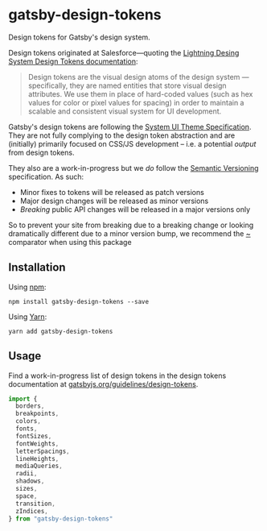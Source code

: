 # gatsby-design-tokens

Design tokens for Gatsby's design system.

Design tokens originated at Salesforce—quoting the [Lightning Desing System Design Tokens documentation](https://www.lightningdesignsystem.com/design-tokens):

> Design tokens are the visual design atoms of the design system — specifically, they are named entities that store visual design attributes. We use them in place of hard-coded values (such as hex values for color or pixel values for spacing) in order to maintain a scalable and consistent visual system for UI development.

Gatsby's design tokens are following the [System UI Theme Specification](https://system-ui.com/theme).
They are not fully complying to the design token abstraction and are (initially) primarily focused on CSS/JS development – i.e. a potential _output_ from design tokens.

They also are a work-in-progress but we _do_ follow the [Semantic Versioning](https://semver.org) specification. As such:

- Minor fixes to tokens will be released as patch versions
- Major design changes will be released as minor versions
- _Breaking_ public API changes will be released in a major versions only

So to prevent your site from breaking due to a breaking change or looking dramatically different due to a minor version bump, we recommend the [~](https://docs.npmjs.com/misc/semver#tilde-ranges-123-12-1) comparator when using this package

## Installation

Using [npm](https://www.npmjs.com):

```shell
npm install gatsby-design-tokens --save
```

Using [Yarn](https://yarnpkg.com):

```shell
yarn add gatsby-design-tokens
```

## Usage

Find a work-in-progress list of design tokens in the design tokens documentation at [gatsbyjs.org/guidelines/design-tokens](https://gatsbyjs.org/guidelines/design-tokens).

```js
import {
  borders,
  breakpoints,
  colors,
  fonts,
  fontSizes,
  fontWeights,
  letterSpacings,
  lineHeights,
  mediaQueries,
  radii,
  shadows,
  sizes,
  space,
  transition,
  zIndices,
} from "gatsby-design-tokens"
```

